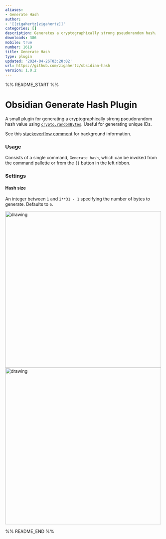 ```yaml
---
aliases:
- Generate Hash
author:
- '[[zigahertz|zigahertz]]'
categories: []
description: Generates a cryptographically strong pseudorandom hash.
downloads: 386
mobile: true
number: 1619
title: Generate Hash
type: plugin
updated: '2024-04-26T03:20:02'
url: https://github.com/zigahertz/obsidian-hash
version: 1.0.2
---
```


%% README_START %%

# Obsidian Generate Hash Plugin

A small plugin for generating a cryptographically strong pseudorandom hash value using [`crypto.randomBytes`](https://nodejs.org/api/crypto.html#cryptorandombytessize-callback). Useful for generating unique IDs. 

See this [stackoverflow comment](https://stackoverflow.com/questions/9407892/how-to-generate-random-sha1-hash-to-use-as-id-in-node-js/14869745#14869745) for background information.

### Usage

Consists of a single command, `Generate hash`, which can be invoked from the command pallette or from the `{}` button in the left ribbon.

### Settings

#### Hash size

An integer between `1` and `2**31 - 1` specifying the number of bytes to generate. Defaults to `6`.


<img src="https://raw.githubusercontent.com/zigahertz/obsidian-hash/HEAD/assets/command.jpg" alt="drawing" width="500"/>

<img src="https://raw.githubusercontent.com/zigahertz/obsidian-hash/HEAD/assets/icon.jpg" alt="drawing" width="500"/>


%% README_END %%